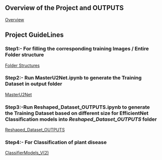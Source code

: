 <h2>Overview of the Project and OUTPUTS</h2>

[Overview](./Cardamom_and_U2Net.pdf)

<h2>Project GuideLines</h2>
<h3>Step1:- For filling the corresponding training Images / Entire Folder structure</h3>

[Folder Structures](./tree.md)

<h3>Step2:- Run MasterU2Net.ipynb to generate the <b> Training Dataset</b> in output folder</h3>

[MasterU2Net](./MasterU2Net.ipynb)

<h3>Step3:-Run Reshaped_Dataset_OUTPUTS.ipynb to generate the <b> Training Dataset based on different size</b> for EfficientNet Classification models  into <i>Reshaped_Dataset_OUTPUTS</i> folder</h3>

[Reshaped_Dataset_OUTPUTS](./Reshaped_Dataset_OUTPUTS.ipynb)

<h3>Step4:- For Classification of plant disease</h3>

[ClassifierModels_V(2)](./ClassifierModels_V(2).ipynb)
